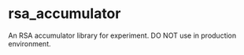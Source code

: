 # rsa_accumulator

An RSA accumulator library for experiment. DO NOT use in production environment.
